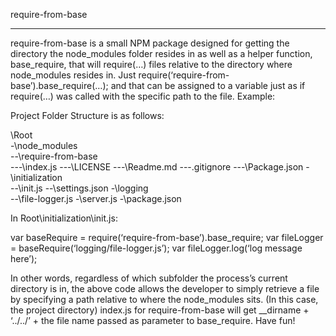 require-from-base
___________________________________________________________________________________________________________________________________________________________________________________________________________________________________
require-from-base is a small NPM package designed for getting the directory the node_modules folder resides in as well as a helper function, base_require, that will require(…) files relative to the directory where node_modules resides in. Just require(‘require-from-base’).base_require(…); and that can be assigned to a variable just as if require(…) was called with the specific path to the file.
Example:

Project Folder Structure is as follows:

\Root\
-\node_modules\
--\require-from-base\
---\index.js
---\LICENSE
---\Readme.md
---\.gitignore
---\Package.json
-\initialization\
--\init.js
--\settings.json
-\logging\
--\file-logger.js
-\server.js
-\package.json

In Root\initialization\init.js:

var baseRequire = require(‘require-from-base’).base_require;
var fileLogger = baseRequire(‘logging/file-logger.js’);
var fileLogger.log(‘log message here’);

In other words, regardless of which subfolder the process’s current directory is in, the above code allows the developer to simply retrieve a file by specifying a path relative to where the node_modules sits. (In this case, the project directory) index.js for require-from-base will get __dirname + ‘../../’ + the file name passed as parameter to base_require.
Have fun!
